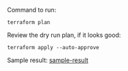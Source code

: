 Command to run:
```
terraform plan
```

Review the dry run plan, if it looks good:

```
terraform apply --auto-approve
```

Sample result:
[sample-result](./inspector-ecs-scan-sample-result.txt)